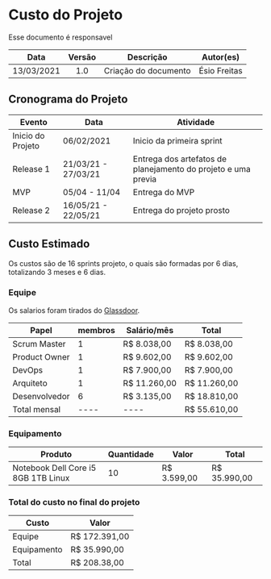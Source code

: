 # Custo do Projeto

Esse documento é responsavel

|    Data    | Versão |      Descrição       |  Autor(es)   |
| :--------: | :----: | :------------------: | :----------: |
| 13/03/2021 |  1.0   | Criação do documento | Ésio Freitas |

## Cronograma do Projeto

| Evento            | Data                | Atividade                                                     |
| ----------------- | ------------------- | ------------------------------------------------------------- |
| Inicio do Projeto | 06/02/2021          | Inicio da primeira sprint                                     |
| Release 1         | 21/03/21 - 27/03/21 | Entrega dos artefatos de planejamento do projeto e uma previa |
| MVP               | 05/04 - 11/04       | Entrega do MVP                                                |
| Release 2         | 16/05/21 - 22/05/21 | Entrega do projeto prosto                                     |

## Custo Estimado

Os custos são de 16 sprints projeto, o quais são formadas por 6 dias, totalizando 3 meses e 6 dias.

### Equipe

Os salarios foram tirados do [Glassdoor](glassdoor.com.br/).

| Papel         | membros | Salário/mês  | Total        |
| ------------- | ------- | ------------ | ------------ |
| Scrum Master  | 1       | R$ 8.038,00  | R$ 8.038,00  |
| Product Owner | 1       | R$ 9.602,00  | R$ 9.602,00  |
| DevOps        | 1       | R$ 7.900,00  | R$ 7.900,00  |
| Arquiteto     | 1       | R$ 11.260,00 | R$ 11.260,00 |
| Desenvolvedor | 6       | R$ 3.135,00  | R$ 18.810,00 |
| Total mensal  | ----    | ----         | R$ 55.610,00 |

### Equipamento

| Produto                             | Quantidade | Valor       | Total        |
| ----------------------------------- | ---------- | ----------- | ------------ |
| Notebook Dell Core i5 8GB 1TB Linux | 10         | R$ 3.599,00 | R$ 35.990,00 |

### Total do custo no final do projeto

| Custo       | Valor         |
| ----------- | ------------- |
| Equipe      | R$ 172.391,00 |
| Equipamento | R$ 35.990,00  |
| Total       | R$ 208.38,00  |